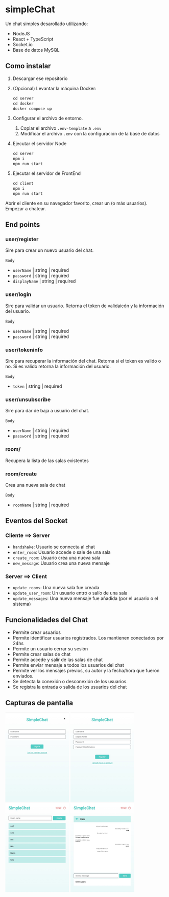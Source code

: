 # simpleChat

Un chat simples desarollado utilizando:

- NodeJS
- React + TypeScript
- Socket.io
- Base de datos MySQL

## Como instalar

1. Descargar ese repositorio
2. (Opcional) Levantar la máquina Docker:

   ```
   cd server
   cd docker
   docker compose up
   ```

3. Configurar el archivo de entorno.
   1. Copiar el archivo `.env-template` a `.env`
   2. Modificar el archivo `.env` con la configuración de la base de datos
4. Ejecutar el servidor Node

   ```
   cd server
   npm i
   npm run start
   ```

5. Ejecutar el servidor de FrontEnd

   ```
   cd client
   npm i
   npm run start
   ```

Abrir el cliente en su navegador favorito, crear un (o más usuarios). Empezar a chatear.

## End points

### user/register

Sire para crear un nuevo usuario del chat.

`Body`

- `userName` | string | required
- `password` | string | required
- `displayName` | string | required

### user/login

Sire para validar un usuario. Retorna el token de validaicón y la información del usuario.

`Body`

- `userName` | string | required
- `password` | string | required

### user/tokeninfo

Sire para recuperar la información del chat. Retorna si el token es valido o no. Si es valido retorna la información del usuario.

`Body`

- `token` | string | required

### user/unsubscribe

Sire para dar de baja a usuario del chat.

`Body`

- `userName` | string | required
- `password` | string | required

### room/

Recupera la lista de las salas existentes

### room/create

Crea una nueva sala de chat

`Body`

- `roomName` | string | required

## Eventos del Socket

### Cliente ==> Server

- `handshake`: Usuario se connecta al chat
- `enter_room`: Usuario accede o sale de una sala
- `create_room`: Usuario crea una nueva sala
- `new_message`: Usuario crea una nueva mensaje

### Server ==> Client

- `update_rooms`: Una nueva sala fue creada
- `update_user_room`: Un usuario entró o salío de una sala
- `update_messages`: Una nueva mensaje fue añadida (por el usuario o el sistema)

## Funcionalidades del Chat

- Permite crear usuarios
- Permite identificar usuarios registrados. Los mantienen conectados por 24hs
- Permite un usuario cerrar su sesión
- Permite crear salas de chat
- Permite accede y salir de las salas de chat
- Permite enviar mensaje a todos los usuarios del chat
- Permite ver los mensajes previos, su autor y la fecha/hora que fueron enviados.
- Se detecta la conexión o desconexión de los usuarios.
- Se registra la entrada o salida de los usuarios del chat

## Capturas de pantalla

<img alt="Login" src="./screenshots/login.jpg" width="200">
<img alt="Create user" src="./screenshots/create_user.jpg" width="200">
<img alt="Rooms list" src="./screenshots/rooms.jpg" width="200">
<img alt="Chat room" src="./screenshots/room.jpg" width="200">
